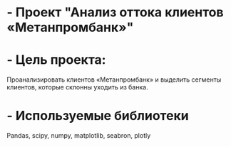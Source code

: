 # - Проект "Анализ оттока клиентов «Метанпромбанк»"
# - Цель проекта:
  Проанализировать клиентов «Метанпромбанк» и выделить сегменты клиентов, которые склонны уходить из банка.
# - Используемые библиотеки
Pandas, scipy, numpy, matplotlib, seabron, plotly
